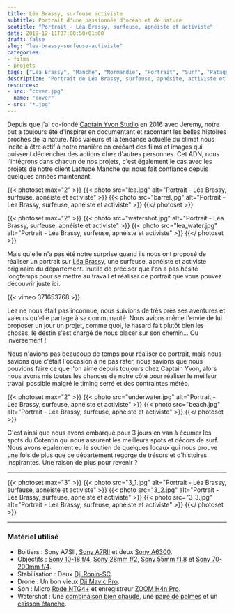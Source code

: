 ```yaml
---
title: Léa Brassy, surfeuse activiste
subtitle: Portrait d'une passionnée d'océan et de nature
seotitle: "Portrait - Léa Brassy, surfeuse, apnéiste et activiste"
date: 2019-12-11T07:00:50+01:00
draft: false
slug: "lea-brassy-surfeuse-activiste"
categories:
- films
- projets
tags: ["Léa Brassy", "Manche", "Normandie", "Portrait", "Surf", "Patagonia", "Environnement", "Apnée", "Chasse sous-marine"]
description: "Portrait de Léa Brassy, surfeuse, apnésite, activiste et ambassadrice Patagonia, retournant sur ses terres d'origine dans la Manche."
resources:
- src: "cover.jpg"
  name: "cover"
- src: "*.jpg"
---
```


Depuis que j'ai co-fondé [Captain Yvon Studio](https://captainyvon.fr/) en 2016 avec Jeremy, notre but a toujours été d'inspirer en documentant et racontant les belles histoires proches de la nature. Nos valeurs et la tendance actuelle du climat nous incite à être actif à notre manière en crééant des films et images qui puissent déclencher des actions chez d'autres personnes. Cet ADN, nous l'intégrons dans chacun de nos projets, c'est également le cas avec les projets de notre client Latitude Manche qui nous fait confiance depuis quelques années maintenant.

{{< photoset max="2" >}}
  {{< photo src="lea.jpg" alt="Portrait - Léa Brassy, surfeuse, apnéiste et activiste" >}}
  {{< photo src="barrel.jpg" alt="Portrait - Léa Brassy, surfeuse, apnéiste et activiste" >}}
{{</ photoset >}}

{{< photoset max="2" >}}
  {{< photo src="watershot.jpg" alt="Portrait - Léa Brassy, surfeuse, apnéiste et activiste" >}}
  {{< photo src="lea_water.jpg" alt="Portrait - Léa Brassy, surfeuse, apnéiste et activiste" >}}
{{</ photoset >}}

Mais qu'elle n'a pas été notre surprise quand ils nous ont proposé de réaliser un portrait sur [Léa Brassy](http://leabrassy.com/), une surfeuse, apnéiste et activiste originaire du département. Inutile de préciser que l'on a pas hésité longtemps pour se mettre au travail et réaliser ce portrait que vous pouvez découvrir juste ici.

<div>
{{< vimeo 371653768 >}}
</div>

Léa ne nous était pas inconnue, nous suivions de très près ses aventures et valeurs qu'elle partage à sa communauté. Nous avions même l'envie de lui proposer un jour un projet, comme quoi, le hasard fait plutôt bien les choses, le destin s'est chargé de nous placer sur son chemin... Ou inversement !

Nous n'avions pas beaucoup de temps pour réaliser ce portrait, mais nous savions que c'était l'occasion à ne pas rater, nous savions que nous pouvions faire ce que l'on aime depuis toujours chez Captain Yvon, alors nous avons mis toutes les chances de notre côté pour réaliser le meilleur travail possible malgré le timing serré et des contraintes météo.

{{< photoset max="2" >}}
  {{< photo src="underwater.jpg" alt="Portrait - Léa Brassy, surfeuse, apnéiste et activiste" >}}
  {{< photo src="beach.jpg" alt="Portrait - Léa Brassy, surfeuse, apnéiste et activiste" >}}
{{</ photoset >}}

C'est ainsi que nous avons embarqué pour 3 jours en van à écumer les spots du Cotentin qui nous assurent les meilleurs spots et décors de surf. Nous avons également eu le soutien de quelques locaux qui nous prouve une fois de plus que ce département regorge de trésors et d'histoires inspirantes. Une raison de plus pour revenir ?

***

{{< photoset max="3" >}}
  {{< photo src="3_1.jpg" alt="Portrait - Léa Brassy, surfeuse, apnéiste et activiste" >}}
  {{< photo src="3_2.jpg" alt="Portrait - Léa Brassy, surfeuse, apnéiste et activiste" >}}
  {{< photo src="3_3.jpg" alt="Portrait - Léa Brassy, surfeuse, apnéiste et activiste" >}}
{{</ photoset >}}

***

### Matériel utilisé

* Boitiers : Sony A7SII, [Sony A7RII](https://amzn.to/34dvyHM) et deux [Sony A6300](https://amzn.to/2qKAXbM).
* Objectifs : [Sony 10-18 f/4](https://amzn.to/35bP0pM), [Sony 28mm f/2](https://amzn.to/36pmZet), [Sony 55mm f1.8](https://amzn.to/35b7RB3) et [Sony 70-200mm f/4](https://amzn.to/34bMTAV).
* Stabilisation : Deux [Dji Ronin-SC](https://amzn.to/34dfINg).
* Drone : Un bon vieux [Dji Mavic Pro](https://amzn.to/2t060kr).
* Son : Micro [Rode NTG4+](https://amzn.to/2PyTpfU) et enregistreur [ZOOM H4n Pro](https://amzn.to/35aufKY).
* Watershot : Une [combinaison bien chaude](https://www.ataoride.com/29-combinaison-homme#/epaisseur-5_4_3mm), une [paire de palmes](https://amzn.to/2t7Yfcp) et un [caisson étanche](https://seafrogs.com.hk/collections/a6xxx-salted-line/products/seafrogs-60m-195ft-waterproof-housing-for-sony-a6xxx-series-salted-line-with-pistol-grip-6-dry-dome-port-white).
